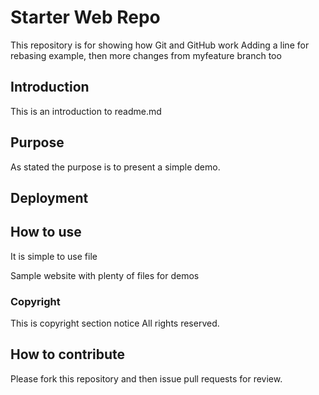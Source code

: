 # Starter Web Repo

This repository is for showing how Git and GitHub work
Adding a line for rebasing example, then more changes from myfeature branch too

## Introduction
This is an introduction to readme.md


## Purpose

As stated the purpose is to present a simple demo.

## Deployment

## How to use
It is simple to use file

Sample website with plenty of files for demos

###  Copyright 
This is copyright section notice
All rights reserved.
  
  
## How to contribute
Please fork  this repository and then issue pull requests for review.  